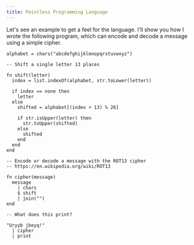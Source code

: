 ```yaml
---
title: Pointless Programming Language
---
```


Let's see an example to get a feel for the language. I'll show you how I wrote
the following program, which can encode and decode a message using a simple
cipher.

```ptls --no-eval
alphabet = chars("abcdefghijklmnopqrstuvwxyz")

-- Shift a single letter 13 places

fn shift(letter)
  index = list.indexOf(alphabet, str.toLower(letter))

  if index == none then
    letter
  else
    shifted = alphabet[(index + 13) % 26]

    if str.isUpper(letter) then
      str.toUpper(shifted)
    else
      shifted
    end
  end
end

-- Encode or decode a message with the ROT13 cipher
-- https://en.wikipedia.org/wiki/ROT13

fn cipher(message)
  message
    | chars
    $ shift
    | join("")
end

-- What does this print?

"Uryyb jbeyq!"
  | cipher
  | print
```
